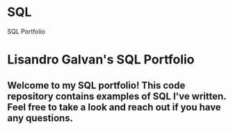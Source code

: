 # SQL
SQL Portfolio

# Lisandro Galvan's SQL Portfolio
## Welcome to my SQL portfolio! This code repository contains examples of SQL I've written. Feel free to take a look and reach out if you have any questions.
